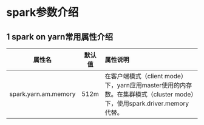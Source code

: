 # spark参数介绍

## 1 spark on yarn常用属性介绍

| 属性名 | 默认值 | 属性说明 |
|:------:|:------:|:-------|
|spark.yarn.am.memory|512m|在客户端模式（client mode）下，yarn应用master使用的内存数。在集群模式（cluster mode）下，使用spark.driver.memory代替。|